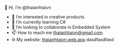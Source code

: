👋 Hi, I’m @thaianhtaivn

- 👀 I’m interested in creative products
- 🌱 I’m currently learning C#
- 💞️ I’m looking to collaborate in Embedded System
- 📫 How to reach me thaianhtaivn@gmail.com
- 🌐 My website: [thaianhtaivn.web.app](https://thaianhtaivn.web.app) dasdfasdfasd

<!---
thaianhtaivn/thaianhtaivn is a ✨ special ✨ repository because its `README.md` (this file) appears on your GitHub profile.
You can click the Preview link to take a look at your changes.
--->
